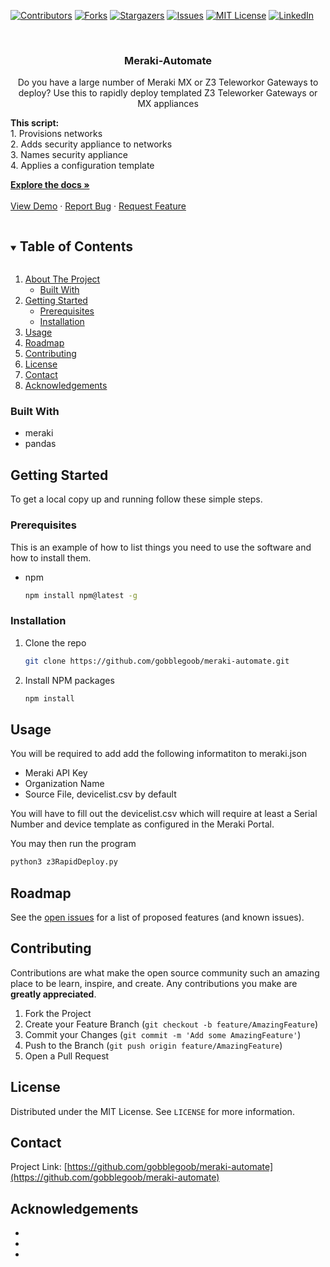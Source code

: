 <!--
*** Thanks for checking out the Best-README-Template. If you have a suggestion
*** that would make this better, please fork the repo and create a pull request
*** or simply open an issue with the tag "enhancement".
*** Thanks again! Now go create something AMAZING! :D
***
***
***
*** To avoid retyping too much info. Do a search and replace for the following:
*** gobblegoob, meraki-automate, twitter_handle, email, project_title, project_description
-->



<!-- PROJECT SHIELDS -->
<!--
*** I'm using markdown "reference style" links for readability.
*** Reference links are enclosed in brackets [ ] instead of parentheses ( ).
*** See the bottom of this document for the declaration of the reference variables
*** for contributors-url, forks-url, etc. This is an optional, concise syntax you may use.
*** https://www.markdownguide.org/basic-syntax/#reference-style-links
-->
[![Contributors][contributors-shield]][contributors-url]
[![Forks][forks-shield]][forks-url]
[![Stargazers][stars-shield]][stars-url]
[![Issues][issues-shield]][issues-url]
[![MIT License][license-shield]][license-url]
[![LinkedIn][linkedin-shield]][linkedin-url]



<!-- PROJECT LOGO -->
<br />
<p align="center">

  <h3 align="center">Meraki-Automate</h3>

  <p align="center">
    Do you have a large number of Meraki MX or Z3 Teleworkor Gateways to deploy? Use this to rapidly deploy templated Z3 Teleworker Gateways or MX appliances 
  </p>
  <p align="left">
    <b>This script:</b> <br />
    1. Provisions networks <br />
    2. Adds security appliance to networks <br />
    3. Names security appliance <br />
    4. Applies a configuration template<br />
  </p>
    <a href="[contributors-url]https://github.com/gobblegoob/meraki-automate"><strong>Explore the docs »</strong></a>
    <br />
    <br />
    <a href="https://github.com/gobblegoob/meraki-automate">View Demo</a>
    ·
    <a href="https://github.com/gobblegoob/meraki-automate/issues">Report Bug</a>
    ·
    <a href="https://github.com/gobblegoob/meraki-automate/issues">Request Feature</a>
  </p>
</p>



<!-- TABLE OF CONTENTS -->
<details open="open">
  <summary><h2 style="display: inline-block">Table of Contents</h2></summary>
  <ol>
    <li>
      <a href="#about-the-project">About The Project</a>
      <ul>
        <li><a href="#built-with">Built With</a></li>
      </ul>
    </li>
    <li>
      <a href="#getting-started">Getting Started</a>
      <ul>
        <li><a href="#prerequisites">Prerequisites</a></li>
        <li><a href="#installation">Installation</a></li>
      </ul>
    </li>
    <li><a href="#usage">Usage</a></li>
    <li><a href="#roadmap">Roadmap</a></li>
    <li><a href="#contributing">Contributing</a></li>
    <li><a href="#license">License</a></li>
    <li><a href="#contact">Contact</a></li>
    <li><a href="#acknowledgements">Acknowledgements</a></li>
  </ol>
</details>

### Built With

* meraki
* pandas



<!-- GETTING STARTED -->
## Getting Started

To get a local copy up and running follow these simple steps.

### Prerequisites

This is an example of how to list things you need to use the software and how to install them.
* npm
  ```sh
  npm install npm@latest -g
  ```

### Installation

1. Clone the repo
   ```sh
   git clone https://github.com/gobblegoob/meraki-automate.git
   ```
2. Install NPM packages
   ```sh
   npm install
   ```



<!-- USAGE EXAMPLES -->
## Usage

You will be required to add add the following informatiton to meraki.json
 * Meraki API Key
 * Organization Name
 * Source File, devicelist.csv by default
 
You will have to fill out the devicelist.csv which will require at least a Serial Number and device template as configured in the Meraki Portal.

You may then run the program 
```sh
python3 z3RapidDeploy.py
```


<!-- ROADMAP -->
## Roadmap

See the [open issues](https://github.com/gobblegoob/meraki-automate/issues) for a list of proposed features (and known issues).



<!-- CONTRIBUTING -->
## Contributing

Contributions are what make the open source community such an amazing place to be learn, inspire, and create. Any contributions you make are **greatly appreciated**.

1. Fork the Project
2. Create your Feature Branch (`git checkout -b feature/AmazingFeature`)
3. Commit your Changes (`git commit -m 'Add some AmazingFeature'`)
4. Push to the Branch (`git push origin feature/AmazingFeature`)
5. Open a Pull Request



<!-- LICENSE -->
## License

Distributed under the MIT License. See `LICENSE` for more information.



<!-- CONTACT -->
## Contact

<!-- Your Name - [@twitter_handle](https://twitter.com/twitter_handle) - email -->

Project Link: [https://github.com/gobblegoob/meraki-automate](https://github.com/gobblegoob/meraki-automate)



<!-- ACKNOWLEDGEMENTS -->
## Acknowledgements

* []()
* []()
* []()





<!-- MARKDOWN LINKS & IMAGES -->
<!-- https://www.markdownguide.org/basic-syntax/#reference-style-links -->
[contributors-shield]: https://img.shields.io/github/contributors/gobblegoob/repo.svg?style=for-the-badge
[contributors-url]: https://github.com/gobblegoob/repo/graphs/contributors
[forks-shield]: https://img.shields.io/github/forks/gobblegoob/repo.svg?style=for-the-badge
[forks-url]: https://github.com/gobblegoob/repo/network/members
[stars-shield]: https://img.shields.io/github/stars/gobblegoob/repo.svg?style=for-the-badge
[stars-url]: https://github.com/gobblegoob/repo/stargazers
[issues-shield]: https://img.shields.io/github/issues/gobblegoob/repo.svg?style=for-the-badge
[issues-url]: https://github.com/gobblegoob/repo/issues
[license-shield]: https://img.shields.io/github/license/gobblegoob/repo.svg?style=for-the-badge
[license-url]: https://github.com/gobblegoob/repo/blob/master/LICENSE.txt
[linkedin-shield]: https://img.shields.io/badge/-LinkedIn-black.svg?style=for-the-badge&logo=linkedin&colorB=555
[linkedin-url]: https://linkedin.com/in/gobblegoob
